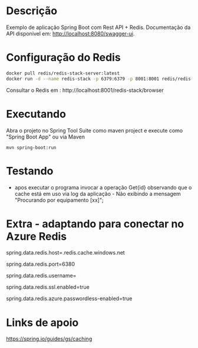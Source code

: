 # Descrição

Exemplo de aplicação Spring Boot com Rest API + Redis. Documentação da API disponivel em: [http://localhost:8080/swagger-ui](http://localhost:8080/swagger-ui).
# Configuração do Redis
```bash
docker pull redis/redis-stack-server:latest
docker run -d --name redis-stack -p 6379:6379 -p 8001:8001 redis/redis-stack:latest
```

Consultar o Redis em :
http://localhost:8001/redis-stack/browser

# Executando

Abra o projeto no Spring Tool Suite como maven project e execute como "Spring Boot App" ou via Maven

```
mvn spring-boot:run
```


# Testando
- apos executar o programa invocar a operação Get{id} observando que o cache está em uso via log da aplicação - Não exibindo a mensagem "Procurando por equipamento [xx]";

# Extra - adaptando para conectar no Azure Redis
spring.data.redis.host=<your-redis-name>.redis.cache.windows.net

spring.data.redis.port=6380

spring.data.redis.username=<your-redis-username>

spring.data.redis.ssl.enabled=true

spring.data.redis.azure.passwordless-enabled=true

# Links de apoio
https://spring.io/guides/gs/caching
